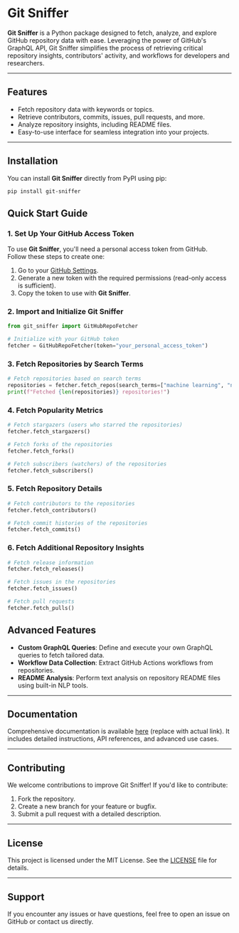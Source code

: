 
# **Git Sniffer**

**Git Sniffer** is a Python package designed to fetch, analyze, and explore GitHub repository data with ease. Leveraging the power of GitHub's GraphQL API, Git Sniffer simplifies the process of retrieving critical repository insights, contributors' activity, and workflows for developers and researchers.

---

## **Features**
- Fetch repository data with keywords or topics.
- Retrieve contributors, commits, issues, pull requests, and more.
- Analyze repository insights, including README files.
- Easy-to-use interface for seamless integration into your projects.

---

## **Installation**

You can install **Git Sniffer** directly from PyPI using pip:

```bash
pip install git-sniffer
```

## **Quick Start Guide**

### **1. Set Up Your GitHub Access Token**

To use **Git Sniffer**, you'll need a personal access token from GitHub.  
Follow these steps to create one:

1. Go to your [GitHub Settings](https://github.com/settings/tokens).
2. Generate a new token with the required permissions (read-only access is sufficient).
3. Copy the token to use with **Git Sniffer**.

### **2. Import and Initialize Git Sniffer**

```python
from git_sniffer import GitHubRepoFetcher

# Initialize with your GitHub token
fetcher = GitHubRepoFetcher(token="your_personal_access_token")
```
### **3. Fetch Repositories by Search Terms**

```python
# Fetch repositories based on search terms
repositories = fetcher.fetch_repos(search_terms=["machine learning", "neuro-symbolic AI"], max_repos=5)
print(f"Fetched {len(repositories)} repositories!")
```

### **4. Fetch Popularity Metrics**

```python
# Fetch stargazers (users who starred the repositories)
fetcher.fetch_stargazers()

# Fetch forks of the repositories
fetcher.fetch_forks()

# Fetch subscribers (watchers) of the repositories
fetcher.fetch_subscribers()
```

### **5. Fetch Repository Details**

```python
# Fetch contributors to the repositories
fetcher.fetch_contributors()

# Fetch commit histories of the repositories
fetcher.fetch_commits()
```

### **6. Fetch Additional Repository Insights**
```python
# Fetch release information
fetcher.fetch_releases()

# Fetch issues in the repositories
fetcher.fetch_issues()

# Fetch pull requests
fetcher.fetch_pulls()
````

## **Advanced Features**

- **Custom GraphQL Queries**: Define and execute your own GraphQL queries to fetch tailored data.
- **Workflow Data Collection**: Extract GitHub Actions workflows from repositories.
- **README Analysis**: Perform text analysis on repository README files using built-in NLP tools.

---

## **Documentation**

Comprehensive documentation is available [here](#) (replace with actual link). It includes detailed instructions, API references, and advanced use cases.

---

## **Contributing**

We welcome contributions to improve Git Sniffer! If you'd like to contribute:

1. Fork the repository.
2. Create a new branch for your feature or bugfix.
3. Submit a pull request with a detailed description.

---

## **License**

This project is licensed under the MIT License. See the [LICENSE](LICENSE) file for details.

---

## **Support**

If you encounter any issues or have questions, feel free to open an issue on GitHub or contact us directly.


